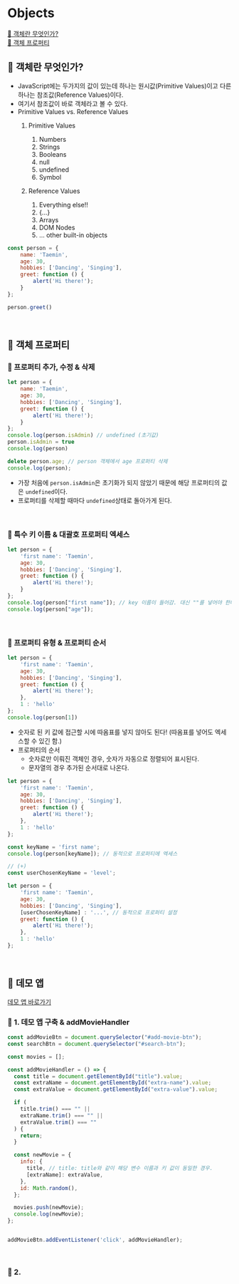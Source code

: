 # Objects

[📌 객체란 무엇인가?](#📌-객체란-무엇인가)<br>
[📌 객체 프로퍼티](#📌-객체-프로퍼티)<br>

## 📌 객체란 무엇인가?
- JavaScript에는 두가지의 값이 있는데 하나는 원시값(Primitive Values)이고 다른 하나는 참조값(Reference Values)이다.
- 여기서 참조값이 바로 객체라고 볼 수 있다. 
- Primitive Values vs. Reference Values
  1. Primitive Values
     1. Numbers
     2. Strings
     3. Booleans
     4. null
     5. undefined
     6. Symbol

  2. Reference Values
     1. Everything else!!
     2. {...}
     3. Arrays
     4. DOM Nodes
     5. ... other built-in objects

```javascript
const person = {
    name: 'Taemin',
    age: 30,
    hobbies: ['Dancing', 'Singing'],
    greet: function () {
        alert('Hi there!');
    }
};

person.greet()
```

<br>

## 📌 객체 프로퍼티

### 📖 프로퍼티 추가, 수정 & 삭제

```javascript
let person = {
    name: 'Taemin',
    age: 30,
    hobbies: ['Dancing', 'Singing'],
    greet: function () {
        alert('Hi there!');
    }
};
console.log(person.isAdmin) // undefined (초기값)
person.isAdmin = true
console.log(person)

delete person.age; // person 객체에서 age 프로퍼티 삭제
console.log(person);
```
- 가장 처음에 `person.isAdmin`은 초기화가 되지 않았기 때문에 해당 프로퍼티의 값은 `undefined`이다.
- 프로퍼티를 삭제할 때마다 `undefined`상태로 돌아가게 된다.

<br>

### 📖 특수 키 이름 & 대괄호 프로퍼티 엑세스

```javascript
let person = {
    'first name': 'Taemin',
    age: 30,
    hobbies: ['Dancing', 'Singing'],
    greet: function () {
        alert('Hi there!');
    }
};
console.log(person["first name"]); // key 이름이 들어감. 대신 ""를 넣어야 한다.
console.log(person["age"]);
```

<br>

### 📖 프로퍼티 유형 & 프로퍼티 순서

```javascript
let person = {
    'first name': 'Taemin',
    age: 30,
    hobbies: ['Dancing', 'Singing'],
    greet: function () {
        alert('Hi there!');
    },
    1 : 'hello'
};
console.log(person[1])
```
- 숫자로 된 키 값에 접근할 시에 따옴표를 넣지 않아도 된다! (따옴표를 넣어도 엑세스할 수 있긴 함.)
- 프로퍼티의 순서
  - 숫자로만 이뤄진 객체인 경우, 숫자가 자동으로 정렬되어 표시된다.
  - 문자열의 경우 추가된 순서대로 나온다.

```javascript
let person = {
    'first name': 'Taemin',
    age: 30,
    hobbies: ['Dancing', 'Singing'],
    greet: function () {
        alert('Hi there!');
    },
    1 : 'hello'
};

const keyName = 'first name';
console.log(person[keyName]); // 동적으로 프로퍼티에 엑세스

// (+)
const userChosenKeyName = 'level';

let person = {
    'first name': 'Taemin',
    age: 30,
    hobbies: ['Dancing', 'Singing'],
    [userChosenKeyName] : '...', // 동적으로 프로퍼티 설정
    greet: function () {
        alert('Hi there!');
    },
    1 : 'hello'
};
```

<br>

## 📌 데모 앱
[데모 앱 바로가기](https://github.com/Imshyeon/Develop_Study/blob/js/Javascript/Complete-Udemy/08_Objects/assets/scripts/objects.js)

### 📖 1. 데모 앱 구축 & addMovieHandler
```javascript
const addMovieBtn = document.querySelector("#add-movie-btn");
const searchBtn = document.querySelector("#search-btn");

const movies = [];

const addMovieHandler = () => {
  const title = document.getElementById("title").value;
  const extraName = document.getElementById("extra-name").value;
  const extraValue = document.getElementById("extra-value").value;

  if (
    title.trim() === "" ||
    extraName.trim() === "" ||
    extraValue.trim() === ""
  ) {
    return;
  }

  const newMovie = {
    info: {
      title, // title: title와 같이 해당 변수 이름과 키 값이 동일한 경우.
      [extraName]: extraValue,
    },
    id: Math.random(),
  };

  movies.push(newMovie);
  console.log(newMovie);
};


addMovieBtn.addEventListener('click', addMovieHandler);
```

<br>

### 📖 2. 
